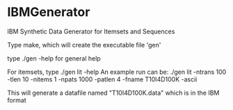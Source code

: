 # IBMGenerator
IBM Synthetic Data Generator for Itemsets and Sequences

Type make, which will create the executable file 'gen'

type ./gen -help for general help

For itemsets, type ./gen lit -help
An example run can be: 
./gen lit -ntrans 100 -tlen 10 -nitems 1 -npats 1000 -patlen 4 -fname T10I4D100K -ascii

This will generate a datafile named "T10I4D100K.data" which is in the IBM format
